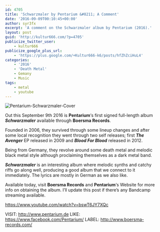 ```yaml
---
id: 4705
title: 'Schwarzmaler by Pentarium &#8211; A Comment'
date: '2016-09-09T00:10:45+00:00'
author: syr3fx
excerpt: 'A comment on the Schwarzmaler album by Pentarium (2016).'
layout: post
guid: 'http://kultur666.com/?p=4705'
publicize_twitter_user:
    - kultur666
publicize_google_plus_url:
    - 'https://plus.google.com/+Kultur666-k6/posts/hfZhZciHuL4'
categories:
    - '2016'
    - 'Death Metal'
    - Gemany
    - Music
tags:
    - metal
    - youtube
---
```


![Pentarium-Schwarzmaler-Cover](http://localhost:8080/wp-content/uploads/2016/09/pentarium-schwarzmaler-cover.jpg?w=680)

Out this September 9th 2016 is **Pentarium**‘s first signed full-length album ***Schwarzmaler*** available through **Boersma Records**.

Founded in 2006, they survived through some lineup changes and after some local recognition they went through two self releases; first ***The Avenger*** EP released in 2009 and ***Blood For Blood*** released in 2012.

Being from Germany, they revolve around some death metal and melodic black metal style although proclaiming themselves as a dark metal band.

***Schwarzmaler*** is an interesting album where melodic synths and catchy riffs go along well, producing a good album that we connect to it immediately. The lyrics are mostly in German as we also like.

Available today, visit **Boersma Records** and **Pentarium**‘s Website for more info on obtaining the album. I’ll update this post if there’s any Bandcamp streaming available.

https://www.youtube.com/watch?v=bswT6JY7XQc

VISIT: <http://www.pentarium.de>
LIKE: <https://www.facebook.com/Pentarium/>
LABEL: <http://www.boersma-records.com/>